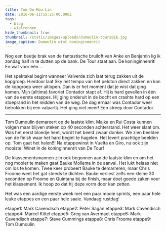 ```yaml
---
title: Tom Du-Mou-Lin
date: 2016-06-11T15:25:00.000Z
tags:
  - blog
  - wielrennen
hide_thumbnail: true
thumbnail: /static/images/uploads/dumoulin-tour2016.jpg
image_caption: Dumoulin wint koninginnenrit
---
```

Nog een beetje brak van de fantastische bruiloft van Anke en Benjamin lig ik zondag half in te dutten op de bank. De Tour staat aan. De koninginnenrit! En wat voor één…

Het spektakel begint wanneer Valverde zich laat terug zakken uit de kopgroep. Hierdoor laat Sky het tempo van het peloton direct zakken en kan de kopgroep weer uitlopen. Dan is er het moment dat je wist dat ging komen. Mijn (alltime) favoriet Contador stapt af. Hij is hard gevallen in één van de eerste etappes. Hij ging onderuit in de bocht en crashte hard op een stoeprand in het midden van de weg. De dag ernaar was Contador weer betrokken bij een valpartij. Het ging niet meer! Een streep door Contador.

---

Tom Dumoulin demareert op de laatste klim. Majka en Rui Costa kunnen volgen maar blijven steken op 40 seconden achterstand. Het weer slaat om. Was het eerst bloedje heet, wordt het beeld zwaar donker. We zien beelden van de finish waar het hard begint te hagelen. Het levert prachtige beelden op. Tom gaat het halen!!! Na etappewinst in Vuelta en Giro, nu ook zijn mooiste! Winst in de koninginnenrit van De Tour!

De klassementsmannen zijn ook begonnen aan de laatste klim en om het nog mooier te maken gaat Bauke Mollema in de aanval. Het lukt helaas niet om los te komen. Twee keer probeert Bauke te demarreren, maar Chris Froome weet het gat steeds te dichten. Bauke verliest zelfs een kleine 30 seconden op Froome en Quintana bij de finish, maar doet goede zaken voor het klassement. Ik hoop zo dat hij deze vorm door kan zetten.

Het was een aardige eerste week met een paar mooie sprints, een paar hele leuke etappes en een paar hele saaie. Vandaag rustdag!

etappe1: Mark Cavendisch
etappe2: Peter Sagan
etappe3: Mark Cavendisch
etappe4: Marcel Kittel
etappe5: Greg van Avermaet
etappe6: Mark Cavendisch
etappe7: Steve Cummings
etappe8: Chris Froome
etappe9: Tom Dumoulin
